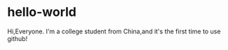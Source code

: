# hello-world

Hi,Everyone.
I'm a college student from China,and it's the first time to use github!
